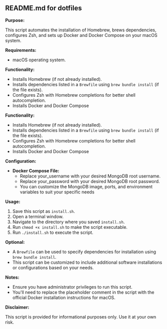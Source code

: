 ##  README.md for dotfiles

**Purpose:**

This script automates the installation of Homebrew, brews dependencies, configures Zsh, and sets up Docker and Docker Compose on your macOS system.

**Requirements:**

* macOS operating system.

**Functionality:**

* Installs Homebrew (if not already installed).
* Installs dependencies listed in a `Brewfile` using `brew bundle install` (if the file exists).
* Configures Zsh with Homebrew completions for better shell autocompletion.
* Installs Docker and Docker Compose

**Functionality:**

* Installs Homebrew (if not already installed).
* Installs dependencies listed in a `Brewfile` using `brew bundle install` (if the file exists).
* Configures Zsh with Homebrew completions for better shell autocompletion.
* Installs Docker and Docker Compose

**Configuration:**

* **Docker Compose File:**
  - Replace your_username with your desired MongoDB root username.
  - Replace your_password with your desired MongoDB root password.
  - You can customize the MongoDB image, ports, and environment variables to suit your specific needs

**Usage:**

1. Save this script as `install.sh`.
2. Open a terminal window.
3. Navigate to the directory where you saved `install.sh`.
4. Run `chmod +x install.sh` to make the script executable.
5. Run `./install.sh` to execute the script.

**Optional:**

* A `Brewfile` can be used to specify dependencies for installation using `brew bundle install`.
* This script can be customized to include additional software installations or configurations based on your needs.

**Notes:**

* Ensure you have administrator privileges to run this script.
* You'll need to replace the placeholder comment in the script with the official Docker installation instructions for macOS.

**Disclaimer:**

This script is provided for informational purposes only. Use it at your own risk.